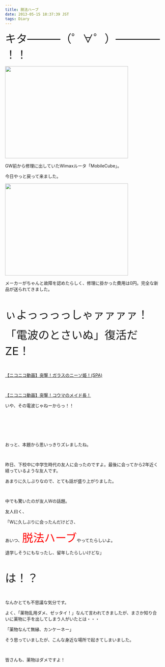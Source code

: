 ```yaml
---
title: 脱法ハーブ
date: 2013-05-15 18:37:39 JST
tags: Diary
---
```

<p><span style="font-size:36px;">キタ———（゜∀゜）———— ！！</span></p>
<p><img src="https://lh6.googleusercontent.com/-Seu9FI9RV8k/UZNSlqj44DI/AAAAAAAACHg/dOBYSgpgo0Q/s400/IMG_0493.JPG" height="300" width="400" /></p>
<p>GW前から修理に出していたWimaxルータ「MobileCube」。</p>
<p>今日やっと戻って来ました。</p>
<p><img src="https://lh3.googleusercontent.com/-4-3wrJATZSI/UZNSj_2c_YI/AAAAAAAACHY/YqEZNiD0HOM/s400/IMG_0494.JPG" height="300" width="400" /></p>
<p>メーカーがちゃんと故障を認めたらしく、修理に掛かった費用は0円。完全な新品が送られてきました。</p>
<p>&nbsp;</p>
<p><span style="font-size:36px;">ぃよっっっっしゃァァァァ！</span></p>
<p><span style="font-size:36px;">「電波のとさいぬ」復活だZE！</span></p>
<p>&nbsp;</p>
<script type="text/javascript" src="http://ext.nicovideo.jp/thumb_watch/sm17096030?w=490&h=307"></script><noscript><a href="http://www.nicovideo.jp/watch/sm17096030">【ニコニコ動画】突撃！ガラスのニーソ姫！(SPA)</a></noscript>
<p>&nbsp;</p>
<script type="text/javascript" src="http://ext.nicovideo.jp/thumb_watch/sm18041293?w=490&h=307"></script><noscript><a href="http://www.nicovideo.jp/watch/sm18041293">【ニコニコ動画】突撃！コウマのメイド長！</a></noscript>
<p>いや、その電波じゃねーからっ！！</p>
<p>&nbsp;</p>
<p>&nbsp;</p>
<p>&nbsp;</p>
<p>おっと、本題から思いっきりズレましたね。</p>
<p>&nbsp;</p>
<p>昨日、下校中に中学生時代の友人に会ったのですよ。最後に会ってから2年近く経っているような友人です。</p>
<p>あまりに久しぶりなので、とても話が盛り上がりました。</p>
<p>&nbsp;</p>
<p>中でも驚いたのが友人Wの話題。</p>
<p>友人曰く、</p>
<p>「Wに久しぶりに会ったんだけどさ、</p>
<p>あいつ、<span style="color:red;"><span style="font-size:36px;">脱法ハーブ</span></span>やってたらしいよ。</p>
<p>退学しそうにもなったし、留年したらしいけどな」</p>
<p>&nbsp;</p>
<p><span style="font-size:36px;">は！？</span></p>
<p>&nbsp;</p>
<p>なんかとても不思議な気分です。</p>
<p>よく、「薬物乱用ダメ、ゼッタイ！」なんて言われてきましたが、まさか知り合いに薬物に手を出してしまう人がいたとは・・・</p>
<p>「薬物なんて無縁、カンケーネー」</p>
<p>そう思っていましたが、こんな身近な場所で起きてしまいました。</p>
<p>&nbsp;</p>
<p>皆さんも、薬物はダメですよ！</p>
